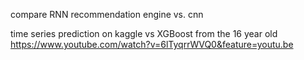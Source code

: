 compare RNN recommendation engine vs. cnn

time series prediction on kaggle vs XGBoost from the 16 year old
https://www.youtube.com/watch?v=6lTyqrrWVQ0&feature=youtu.be

